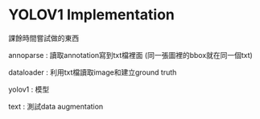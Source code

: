# YOLOV1 Implementation 

課餘時間嘗試做的東西

annoparse : 讀取annotation寫到txt檔裡面 (同一張圖裡的bbox就在同一個txt)

dataloader : 利用txt檔讀取image和建立ground truth

yolov1 : 模型

text : 測試data augmentation